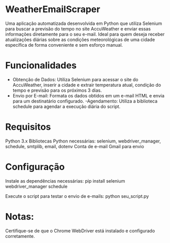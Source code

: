 # WeatherEmailScraper
Uma aplicação automatizada desenvolvida em Python que utiliza Selenium para buscar a previsão do tempo no site AccuWeather e enviar essas informações diretamente para o seu e-mail. Ideal para quem deseja receber atualizações diárias sobre as condições meteorológicas de uma cidade específica de forma conveniente e sem esforço manual.

# Funcionalidades
- Obtenção de Dados: Utiliza Selenium para acessar o site do AccuWeather, inserir a cidade e extrair temperatura atual, condição do tempo e previsão para os próximos 3 dias.
- Envio por E-mail: Formata os dados obtidos em um e-mail HTML e envia para um destinatário configurado.
-Agendamento: Utiliza a biblioteca schedule para agendar a execução diária do script.

# Requisitos
Python 3.x
Bibliotecas Python necessárias: selenium, webdriver_manager, schedule, smtplib, email, dotenv
Conta de e-mail Gmail para envio 

# Configuração
Instale as dependências necessárias:
pip install selenium webdriver_manager schedule 

Execute o script para testar o envio de e-mails:
python seu_script.py

# Notas:
Certifique-se de que o Chrome WebDriver está instalado e configurado corretamente.